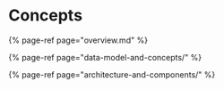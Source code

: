 # Concepts



{% page-ref page="overview.md" %}

{% page-ref page="data-model-and-concepts/" %}

{% page-ref page="architecture-and-components/" %}



